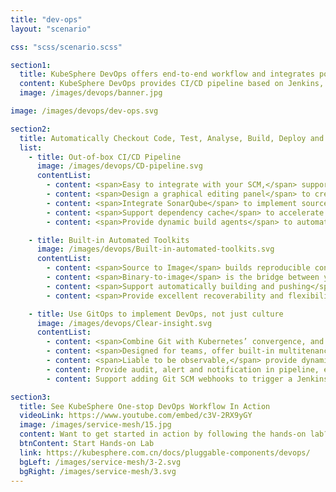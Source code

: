 ```yaml
---
title: "dev-ops"
layout: "scenario"

css: "scss/scenario.scss"

section1:
  title: KubeSphere DevOps offers end-to-end workflow and integrates popular CI/CD tools to boost delivery.
  content: KubeSphere DevOps provides CI/CD pipeline based on Jenkins, and offers automated workflows including binary-to-image (B2I) and source-to-image (S2I), helps organizations accelerate time to market for their product.
  image: /images/devops/banner.jpg

image: /images/devops/dev-ops.svg

section2:
  title: Automatically Checkout Code, Test, Analyse, Build, Deploy and Release
  list:
    - title: Out-of-box CI/CD Pipeline
      image: /images/devops/CD-pipeline.svg
      contentList:
        - content: <span>Easy to integrate with your SCM,</span> supporting GitLab / GitHub / BitBucket / SVN
        - content: <span>Design a graphical editing panel</span> to create CI/CD pipelines, without writing Jenkinsfile
        - content: <span>Integrate SonarQube</span> to implement source code quality analysis
        - content: <span>Support dependency cache</span> to accelerate build and deployment
        - content: <span>Provide dynamic build agents</span> to automatically spin up Pods as necessary

    - title: Built-in Automated Toolkits
      image: /images/devops/Built-in-automated-toolkits.svg
      contentList:
        - content: <span>Source to Image</span> builds reproducible container images from source code without writing dockerfile
        - content: <span>Binary-to-image</span> is the bridge between your artifact and a runnable image
        - content: <span>Support automatically building and pushing</span> images to any registry, and finally deploy them to Kubernetes
        - content: <span>Provide excellent recoverability and flexibility</span> as you can rebuild and rerun S2I / B2I whenever a patch is needed

    - title: Use GitOps to implement DevOps, not just culture
      image: /images/devops/Clear-insight.svg
      contentList:
        - content: <span>Combine Git with Kubernetes’ convergence, and automates the cloud native Apps delivery</span>
        - content: <span>Designed for teams, offer built-in multitenancy in DevOps project</span>
        - content: <span>Liable to be observable,</span> provide dynamic logs for the S2I / B2I build and pipeline
        - content: Provide audit, alert and notification in pipeline, ensuring issues can be quickly located and solved
        - content: Support adding Git SCM webhooks to trigger a Jenkins build when new commits are submitted to the branch

section3:
  title: See KubeSphere One-stop DevOps Workflow In Action
  videoLink: https://www.youtube.com/embed/c3V-2RX9yGY
  image: /images/service-mesh/15.jpg
  content: Want to get started in action by following the hands-on lab?
  btnContent: Start Hands-on Lab
  link: https://kubesphere.com.cn/docs/pluggable-components/devops/
  bgLeft: /images/service-mesh/3-2.svg
  bgRight: /images/service-mesh/3.svg
---
```

